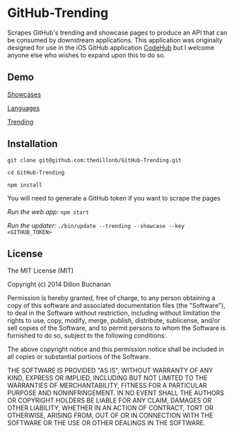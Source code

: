 # GitHub-Trending

Scrapes GitHub's trending and showcase pages to produce an API that can be consumed by downstream applications. 
This application was originally designed for use in the iOS GitHub application [CodeHub](https://github.com/thedillonb/CodeHub)
but I welcome anyone else who wishes to expand upon this to do so.

## Demo

[Showcases](http://trending.codehub-app.com/v2/showcases)

[Languages](http://trending.codehub-app.com/v2/languages)

[Trending](http://trending.codehub-app.com/v2/trending)

## Installation

```
git clone git@github.com:thedillonb/GitHub-Trending.git

cd GitHub-Trending

npm install
```

You will need to generate a GitHub token if you want to scrape the pages


*Run the web app:* ```npm start```

*Run the updater:* ```./bin/update --trending --showcase --key <GITHUB_TOKEN>```


## License 

The MIT License (MIT)

Copyright (c) 2014 Dillon Buchanan

Permission is hereby granted, free of charge, to any person obtaining a copy
of this software and associated documentation files (the "Software"), to deal
in the Software without restriction, including without limitation the rights
to use, copy, modify, merge, publish, distribute, sublicense, and/or sell
copies of the Software, and to permit persons to whom the Software is
furnished to do so, subject to the following conditions:

The above copyright notice and this permission notice shall be included in all
copies or substantial portions of the Software.

THE SOFTWARE IS PROVIDED "AS IS", WITHOUT WARRANTY OF ANY KIND, EXPRESS OR
IMPLIED, INCLUDING BUT NOT LIMITED TO THE WARRANTIES OF MERCHANTABILITY,
FITNESS FOR A PARTICULAR PURPOSE AND NONINFRINGEMENT. IN NO EVENT SHALL THE
AUTHORS OR COPYRIGHT HOLDERS BE LIABLE FOR ANY CLAIM, DAMAGES OR OTHER
LIABILITY, WHETHER IN AN ACTION OF CONTRACT, TORT OR OTHERWISE, ARISING FROM,
OUT OF OR IN CONNECTION WITH THE SOFTWARE OR THE USE OR OTHER DEALINGS IN THE
SOFTWARE.
